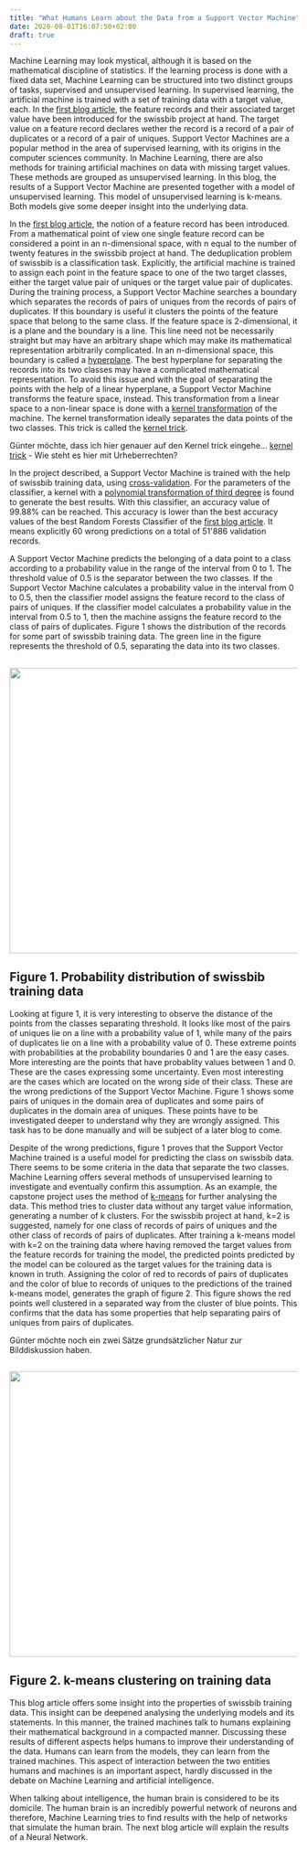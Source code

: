 ```yaml
---
title: "What Humans Learn about the Data from a Support Vector Machine"
date: 2020-08-01T16:07:50+02:00
draft: true
---
```


Machine Learning may look mystical, although it is based on the mathematical discipline of statistics. If the learning process is done with a fixed data set, Machine Learning can be structured into two distinct groups of tasks, supervised and unsupervised learning. In supervised learning, the artificial machine is trained with a set of training data with a target value, each. In the <a href='https://swissbib.blogspot.com/2020/07/a-machine-learning-approach-with.html'>first blog article</a>, the feature records and their associated target value have been introduced for the swissbib project at hand. The target value on a feature record declares wether the record is a record of a pair of duplicates or a record of a pair of uniques. Support Vector Machines are a popular method in the area of supervised learning, with its origins in the computer sciences community. In Machine Learning, there are also methods for training artificial machines on data with missing target values. These methods are grouped as unsupervised learning. In this blog, the results of a Support Vector Machine are presented together with a model of unsupervised learning. This model of unsupervised learning is k-means. Both models give some deeper insight into the underlying data.

In the <a href='https://swissbib.blogspot.com/2020/07/a-machine-learning-approach-with.html'>first blog article</a>, the notion of a feature record has been introduced. From a mathematical point of view one single feature record can be considered a point in an n-dimensional space, with n equal to the number of twenty features in the swissbib project at hand. The deduplication problem of swissbib is a classification task. Explicitly, the artificial machine is trained to assign each point in the feature space to one of the two target classes, either the target value pair of uniques or the target value pair of duplicates. During the training process, a Support Vector Machine searches a boundary which separates the records of pairs of uniques from the records of pairs of duplicates. If this boundary is useful it clusters the points of the feature space that belong to the same class. If the feature space is 2-dimensional, it is a plane and the boundary is a line. This line need not be necessarily straight but may have an arbitrary shape which may make its mathematical representation arbitrarily complicated. In an n-dimensional space, this boundary is called a <a href='https://en.wikipedia.org/wiki/Hyperplane'>hyperplane</a>. The best hyperplane for separating the records into its two classes may have a complicated mathematical representation. To avoid this issue and with the goal of separating the points with the help of a linear hyperplane, a Support Vector Machine transforms the feature space, instead. This transformation from a linear space to a non-linear space is done with a <a href='https://en.wikipedia.org/wiki/Kernel_method'>kernel transformation</a> of the machine. The kernel transformation ideally separates the data points of the two classes. This trick is called the <a href='https://datamites.com/blog/support-vector-machine-algorithm-svm-understanding-kernel-trick/'>kernel trick</a>.

Günter möchte, dass ich hier genauer auf den Kernel trick eingehe... <a href='https://medium.com/analytics-vidhya/how-to-classify-non-linear-data-to-linear-data-bb2df1a6b781'>kernel trick</a> - Wie steht es hier mit Urheberrechten?


In the project described, a Support Vector Machine is trained with the help of swissbib training data, using <a href='https://en.wikipedia.org/wiki/Cross-validation_(statistics)'>cross-validation</a>. For the parameters of the classifier, a kernel with a <a href='https://en.wikipedia.org/wiki/Degree_of_a_polynomial'>polynomial transformation of third degree</a> is found to generate the best results. With this classifier, an accuracy value of 99.88% can be reached. This accuracy is lower than the best accuracy values of the best Random Forests Classifier of the <a href='https://swissbib.blogspot.com/2020/07/a-machine-learning-approach-with.html'>first blog article</a>. It means explicitly 60 wrong predictions on a total of 51'886 validation records.

A Support Vector Machine predicts the belonging of a data point to a class according to a probability value in the range of the interval from 0 to 1. The threshold value of 0.5 is the separator between the two classes. If the Support Vector Machine calculates a probability value in the interval from 0 to 0.5, then the classifier model assigns the feature record to the class of pairs of uniques. If the classifier model calculates a probability value in the interval from 0.5 to 1, then the machine assigns the feature record to the class of pairs of duplicates. Figure 1 shows the distribution of the records for some part of swissbib training data. The green line in the figure represents the threshold of 0.5, separating the data into its two classes.

<a href="/image/svc_probability.svg" target="_blank"><img style=" width: 800px; height: 500px;" src="/image/svc_probability.svg"/></a>
-----
Figure 1. Probability distribution of swissbib training data
------

Looking at figure 1, it is very interesting to observe the distance of the points from the classes separating threshold. It looks like most of the pairs of uniques lie on a line with a probability value of 1, while many of the pairs of duplicates lie on a line with a probability value of 0. These extreme points with probabilities at the probability boundaries 0 and 1 are the easy cases. More interesting are the points that have probablity values between 1 and 0. These are the cases expressing some uncertainty. Even most interesting are the cases which are located on the wrong side of their class. These are the wrong predictions of the Support Vector Machine. Figure 1 shows some pairs of uniques in the domain area of duplicates and some pairs of duplicates in the domain area of uniques. These points have to be investigated deeper to understand why they are wrongly assigned. This task has to be done manually and will be subject of a later blog to come.

Despite of the wrong predictions, figure 1 proves that the Support Vector Machine trained is a useful model for predicting the class on swissbib data. There seems to be some criteria in the data that separate the two classes. Machine Learning offers several methods of unsupervised learning to investigate and eventually confirm this assumption. As an example, the capstone project uses the method of <a href='https://en.wikipedia.org/wiki/K-means_clustering'>k-means</a> for further analysing the data. This method tries to cluster data without any target value information, generating a number of k clusters. For the swissbib project at hand, k=2 is suggested, namely for one class of records of pairs of uniques and the other class of records of pairs of duplicates. After training a k-means model with k=2 on the training data where having removed the target values from the feature records for training the model, the predicted points predicted by the model can be coloured as the target values for the training data is known in truth. Assigning the color of red to records of pairs of duplicates and the color of blue to records of uniques to the predictions of the trained k-means model, generates the graph of figure 2. This figure shows the red points well clustered in a separated way from the cluster of blue points. This confirms that the data has some properties that help separating pairs of uniques from pairs of duplicates.


Günter möchte noch ein zwei Sätze grundsätzlicher Natur zur Bilddiskussion haben.


<a href="/image/kmeans_traindata.svg" target="_blank"><img style=" width: 800px; height: 500px;" src="/image/kmeans_traindata.svg"/></a>
--------------------------------
Figure 2. k-means clustering on training data
--------------------------------

This blog article offers some insight into the properties of swissbib training data. This insight can be deepened analysing the underlying models and its statements. In this manner, the trained machines talk to humans explaining their mathematical background in a compacted manner. Discussing these results of different aspects helps humans to improve their understanding of the data. Humans can learn from the models, they can learn from the trained machines. This aspect of interaction between the two entities humans and machines is an important aspect, hardly discussed in the debate on Machine Learning and artificial intelligence.

When talking about intelligence, the human brain is considered to be its domicile. The human brain is an incredibly powerful network of neurons and therefore, Machine Learning tries to find results with the help of networks that simulate the human brain. The next blog article will explain the results of a Neural Network.
